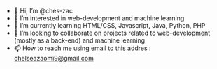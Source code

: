 - 👋 Hi, I’m @ches-zac
- 👀 I’m interested in web-development and machine learning
- 🌱 I’m currently learning HTML/CSS, Javascript, Java, Python, PHP
- 💞️ I’m looking to collaborate on projects related to web-development (mostly as a back-end) and machine learning
- 📫 How to reach me using email to this addres : chelseazaomi9@gmail.com

<!---
ches-zac/ches-zac is a ✨ special ✨ repository because its `README.md` (this file) appears on your GitHub profile.
You can click the Preview link to take a look at your changes.
--->
